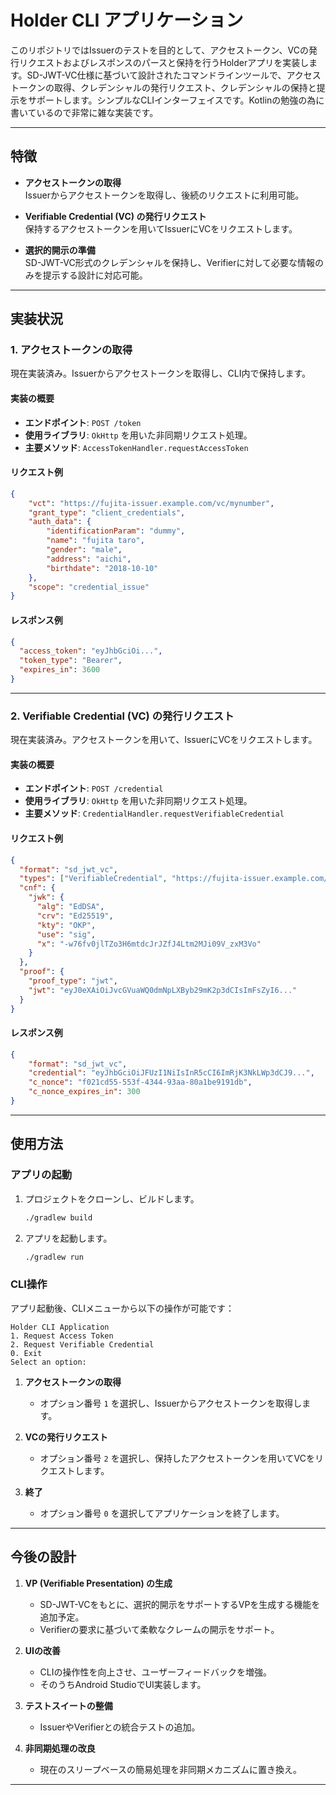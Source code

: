 # Holder CLI アプリケーション

このリポジトリではIssuerのテストを目的として、アクセストークン、VCの発行リクエストおよびレスポンスのパースと保持を行うHolderアプリを実装します。SD-JWT-VC仕様に基づいて設計されたコマンドラインツールで、アクセストークンの取得、クレデンシャルの発行リクエスト、クレデンシャルの保持と提示をサポートします。シンプルなCLIインターフェイスです。Kotlinの勉強の為に書いているので非常に雑な実装です。

---

## 特徴

- **アクセストークンの取得**  
  Issuerからアクセストークンを取得し、後続のリクエストに利用可能。

- **Verifiable Credential (VC) の発行リクエスト**  
  保持するアクセストークンを用いてIssuerにVCをリクエストします。

- **選択的開示の準備**  
  SD-JWT-VC形式のクレデンシャルを保持し、Verifierに対して必要な情報のみを提示する設計に対応可能。

---

## 実装状況

### **1. アクセストークンの取得**
現在実装済み。Issuerからアクセストークンを取得し、CLI内で保持します。

#### 実装の概要
- **エンドポイント**: `POST /token`
- **使用ライブラリ**: `OkHttp` を用いた非同期リクエスト処理。
- **主要メソッド**: `AccessTokenHandler.requestAccessToken`

#### リクエスト例
```json
{
    "vct": "https://fujita-issuer.example.com/vc/mynumber",
    "grant_type": "client_credentials",
    "auth_data": {
        "identificationParam": "dummy",
        "name": "fujita taro",
        "gender": "male",
        "address": "aichi",
        "birthdate": "2018-10-10"
    },
    "scope": "credential_issue"
}
```

#### レスポンス例
```json
{
  "access_token": "eyJhbGciOi...",
  "token_type": "Bearer",
  "expires_in": 3600
}
```

---

### **2. Verifiable Credential (VC) の発行リクエスト**
現在実装済み。アクセストークンを用いて、IssuerにVCをリクエストします。

#### 実装の概要
- **エンドポイント**: `POST /credential`
- **使用ライブラリ**: `OkHttp` を用いた非同期リクエスト処理。
- **主要メソッド**: `CredentialHandler.requestVerifiableCredential`

#### リクエスト例
```json
{
  "format": "sd_jwt_vc",
  "types": ["VerifiableCredential", "https://fujita-issuer.example.com/vc/mynumber"],
  "cnf": {
    "jwk": {
      "alg": "EdDSA",
      "crv": "Ed25519",
      "kty": "OKP",
      "use": "sig",
      "x": "-w76fv0jlTZo3H6mtdcJrJZfJ4Ltm2MJi09V_zxM3Vo"
    }
  },
  "proof": {
    "proof_type": "jwt",
    "jwt": "eyJ0eXAiOiJvcGVuaWQ0dmNpLXByb29mK2p3dCIsImFsZyI6..."
  }
}
```

#### レスポンス例
```json
{
    "format": "sd_jwt_vc",
    "credential": "eyJhbGciOiJFUzI1NiIsInR5cCI6ImRjK3NkLWp3dCJ9...",
    "c_nonce": "f021cd55-553f-4344-93aa-80a1be9191db",
    "c_nonce_expires_in": 300
}
```

---

## 使用方法

### **アプリの起動**
1. プロジェクトをクローンし、ビルドします。
   ```bash
   ./gradlew build
   ```
2. アプリを起動します。
   ```bash
   ./gradlew run
   ```

### **CLI操作**
アプリ起動後、CLIメニューから以下の操作が可能です：

```
Holder CLI Application
1. Request Access Token
2. Request Verifiable Credential
0. Exit
Select an option: 
```

1. **アクセストークンの取得**
   - オプション番号 `1` を選択し、Issuerからアクセストークンを取得します。

2. **VCの発行リクエスト**
   - オプション番号 `2` を選択し、保持したアクセストークンを用いてVCをリクエストします。

3. **終了**
   - オプション番号 `0` を選択してアプリケーションを終了します。

---

## 今後の設計

1. **VP (Verifiable Presentation) の生成**
   - SD-JWT-VCをもとに、選択的開示をサポートするVPを生成する機能を追加予定。
   - Verifierの要求に基づいて柔軟なクレームの開示をサポート。

2. **UIの改善**
   - CLIの操作性を向上させ、ユーザーフィードバックを増強。
   - そのうちAndroid StudioでUI実装します。

3. **テストスイートの整備**
   - IssuerやVerifierとの統合テストの追加。

4. **非同期処理の改良**
   - 現在のスリープベースの簡易処理を非同期メカニズムに置き換え。

---
